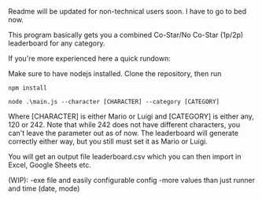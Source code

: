 Readme will be updated for non-technical users soon. I have to go to bed now.

This program basically gets you a combined Co-Star/No Co-Star (1p/2p)
leaderboard for any category.

If you're more experienced here a quick rundown:

Make sure to have nodejs installed.
Clone the repository, then run 

`npm install`

`node .\main.js --character [CHARACTER] --category [CATEGORY]`

Where [CHARACTER] is either Mario or Luigi and [CATEGORY] is either any, 120 or 242.
Note that while 242 does not have different characters, you can't leave the parameter out as of now.
The leaderboard will generate correctly either way, but you still must set it as Mario or Luigi.

You will get an output file leaderboard.csv which you can then import in Excel, Google Sheets etc.

(WIP):
  -exe file and easily configurable config
  -more values than just runner and time (date, mode)
